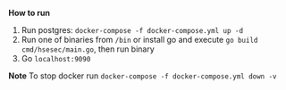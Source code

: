 **How to run**
1. Run postgres: `docker-compose -f docker-compose.yml up -d`
2. Run one of binaries from `/bin` or install go and execute `go build cmd/hsesec/main.go`, then run binary
3. Go `localhost:9090`

**Note**
To stop docker run `docker-compose -f docker-compose.yml down -v`